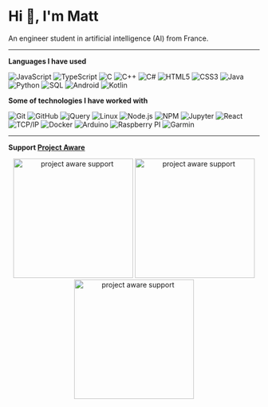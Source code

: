 # Hi 👋, I'm Matt

An engineer student in artificial intelligence (AI) from France.

---

**Languages I have used**

![JavaScript](https://img.shields.io/badge/-JavaScript-000000?style=flat&logo=javascript)
![TypeScript](https://img.shields.io/badge/-TypeScript-000000?style=flat&logo=typescript&logoColor=007ACC)
![C](https://img.shields.io/badge/-C-000000?style=flat&logo=C)
![C++](https://img.shields.io/badge/-C++-000000?style=flat&logo=C%2B%2B&logoColor=00599C)
![C#](https://img.shields.io/badge/-C%23-000000?style=flat&logo=c-sharp)
![HTML5](https://img.shields.io/badge/-HTML5-000000?style=flat&logo=HTML5)
![CSS3](https://img.shields.io/badge/-CSS3-000000?style=flat&logo=CSS3)
![Java](https://img.shields.io/badge/-Java-000000?style=flat&logo=Java&logoColor=007396)
![Python](https://img.shields.io/badge/-Python-000000?style=flat&logo=python)
![SQL](https://img.shields.io/badge/-SQL-000000?style=flat&logo=MySQL)
![Android](https://img.shields.io/badge/-Android-000000?style=flat&logo=Android)
![Kotlin](https://img.shields.io/badge/-Kotlin-000000?style=flat&logo=Kotlin)

**Some of technologies I have worked with**

![Git](https://img.shields.io/badge/-Git-000000?style=flat&logo=git)
![GitHub](https://img.shields.io/badge/-GitHub-000000?style=flat&logo=github)
![jQuery](https://img.shields.io/badge/-jQuery-000000?style=flat&logo=jQuery)
![Linux](https://img.shields.io/badge/-Linux-000000?style=flat&logo=linux)
![Node.js](https://img.shields.io/badge/-Node.js-000000?style=flat&logo=node.js)
![NPM](https://img.shields.io/badge/-NPM-000000?style=flat&logo=npm)
![Jupyter](https://img.shields.io/badge/-Jupyter-000000?style=flat&logo=jupyter)
![React](https://img.shields.io/badge/-React-000000?style=flat&logo=React)
![TCP/IP](https://img.shields.io/badge/-TCP/IP-000000?style=flat&logo=cisco)
![Docker](https://img.shields.io/badge/-Docker-000000?style=flat&logo=docker)
![Arduino](https://img.shields.io/badge/-Arduino-000000?style=flat&logo=arduino)
![Raspberry PI](https://img.shields.io/badge/-Raspberry%20PI-000000?style=flat&logo=raspberry-pi)
![Garmin](https://img.shields.io/badge/-Garmin-000000?style=flat&logo=garmin)

---


**Support [Project Aware](https://www.projectaware.org/)**
<p align="center">
<img src="https://media.giphy.com/media/lrPvcOmXVBFwsJTnIA/giphy.gif" width="240" height="240" alt="project aware support">
<img src="https://media.giphy.com/media/iIXi541ntrfCxDztDh/giphy.gif" width="240" height="240" alt="project aware support">
<img src="https://media.giphy.com/media/S3c2004ocACYoFtz4D/giphy.gif" width="240" height="240" alt="project aware support">
</p>


